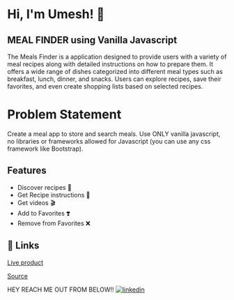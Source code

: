 
# Hi, I'm Umesh! 👋


## MEAL FINDER using Vanilla Javascript

The Meals Finder is a application designed to provide users with a variety of meal recipes along with detailed instructions on how to prepare them. It offers a wide range of dishes categorized into different meal types such as breakfast, lunch, dinner, and snacks. Users can explore recipes, save their favorites, and even create shopping lists based on selected recipes.

# Problem Statement
Create a meal app to store and search meals. Use ONLY vanilla javascript, no libraries or frameworks allowed for Javascript (you can use any css framework like Bootstrap).




## Features

* Discover recipes 🍙
* Get Recipe instructions 🥧
* Get videos 🎬
* Add to Favorites ❣️
* Remove from Favorites ❌
## 🔗 Links

[Live product](https://umeshdhariwal.github.io/Meals-finder/) 

[Source](https://github.com/UmeshDhariwal/Meals-finder) 


HEY REACH ME OUT FROM BELOW!! [![linkedin](https://img.shields.io/badge/linkedin-0A66C2?style=for-the-badge&logo=linkedin&logoColor=white)](https://www.linkedin.com/in/umesh-dhariwal-1724292b8/)




